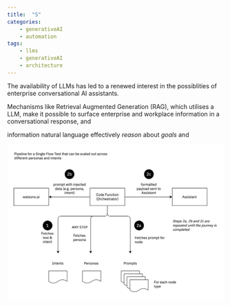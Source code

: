 ```yaml
---
title:  "S"
categories: 
    - generativeAI
    - automation
tags: 
    - llms
    - generativeAI
    - architecture
---
```


The availability of LLMs has led to a renewed interest in the possiblities of enterprise conversational AI assistants.


Mechanisms like Retrieval Augmented Generation (RAG), which utilises a LLM, make it possible to surface enterprise and workplace information in a conversational response, and 

information natural language effectively *reason* about *goals* and 

![GitHub Logo](/assets/images/assistant-test-pipeline-view.png)

